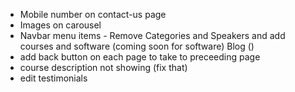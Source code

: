 - Mobile number on contact-us page
- Images on carousel
- Navbar menu items - Remove Categories and Speakers and add courses and software (coming soon for software) Blog ()
- add back button on each page to take to preceeding page
- course description not showing (fix that)
- edit testimonials